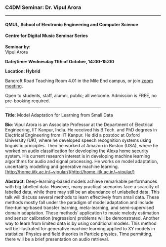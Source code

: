 ### C4DM Seminar: Dr. Vipul Arora
-----------------

#### QMUL, School of Electronic Engineering and Computer Science

#### Centre for Digital Music Seminar Series

**Seminar by:**   
    Vipul Arora

**Date/time: Wednesday 11th of October, 14:00-15:00**

**Location: Hybrid**

Bancroft Road Teaching Room 4.01 in the Mile End campus, or join [zoom meeting](https://qmul-ac-uk.zoom.us/j/84254407411?pwd=azU2WU1ZWTIvN0pEb3lQZVg2SVNNQT09).

Open to students, staff, alumni, public; all welcome.
Admission is FREE, no pre-booking required.

-----------------

<b>Title</b>: Model Adaptation for Learning from Small Data

<b>Bio</b>: 
Vipul Arora is an Associate Professor at the Department of Electrical Engineering, IIT Kanpur, India. He received his B.Tech. and PhD degrees in Electrical Engineering from IIT Kanpur. He did a postdoc at Oxford University (UK), where he developed speech recognition systems using linguistic principles. Then he worked at Amazon in Boston (USA), where he worked on audio classification for developing the Alexa home security system. His current research interest is in developing machine learning algorithms for audio and signal processing. He works on model adaptation, uncertainty modelling and generative machine learning. [http://home.iitk.ac.in/~vipular/](http://home.iitk.ac.in/~vipular/)

<b>Abstract</b>:
Deep-learning-based models achieve remarkable performances with big labelled data. However, many practical scenarios face a scarcity of labelled data, while there may still be an abundance of unlabelled data. This talk will discuss several methods to learn effectively from small data. These methods mostly fall under the paradigm of model adaptation and include fine-tuning-based transfer learning, meta-learning, and semi-supervised domain adaptation. These methods’ application to music melody estimation and sensor calibration (regression) problems will be demonstrated. Another way to learn from limited data is by using conditional models. This method will be illustrated for generative machine learning applied to XY models in statistical Physics and field theories in Particle physics. Time permitting, there will be a brief presentation on audio retrieval.
